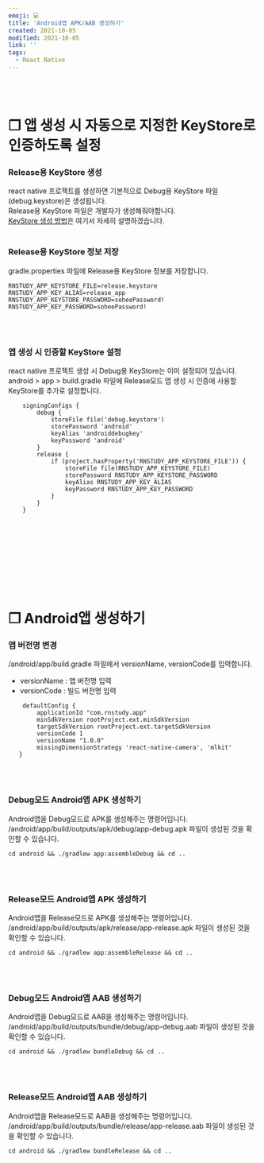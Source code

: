 ```yaml
---
emoji: 💻
title: 'Android앱 APK/AAB 생성하기'
created: 2021-10-05
modified: 2021-10-05
link: ''
tags:
  - React Native
---
```

<br></br>





# **❐ 앱 생성 시 자동으로 지정한 KeyStore로 인증하도록 설정**
### **Release용 KeyStore 생성**
react native 프로젝트를 생성하면 기본적으로 Debug용 KeyStore 파일(debug.keystore)은 생성됩니다.  
Release용 KeyStore 파일은 개발자가 생성해줘야합니다.  
[KeyStore 생성 방법](https://sodevly.github.io/react-native-keystore)은 여기서 자세히 설명하겠습니다.
<br></br>





### **Release용 KeyStore 정보 저장**
gradle.properties 파일에 Release용 KeyStore 정보를 저장합니다.
```
RNSTUDY_APP_KEYSTORE_FILE=release.keystore
RNSTUDY_APP_KEY_ALIAS=release_app
RNSTUDY_APP_KEYSTORE_PASSWORD=soheePassword!
RNSTUDY_APP_KEY_PASSWORD=soheePassword!
```
<br></br>





### **앱 생성 시 인증할 KeyStore 설정**
react native 프로젝트 생성 시 Debug용 KeyStore는 이미 설정되어 있습니다.  
android > app > build.gradle 파일에 Release모드 앱 생성 시 인증에 사용할 KeyStore를 추가로 설정합니다.  
```
    signingConfigs {
        debug {
            storeFile file('debug.keystore')
            storePassword 'android'
            keyAlias 'androiddebugkey'
            keyPassword 'android'
        }
        release {
            if (project.hasProperty('RNSTUDY_APP_KEYSTORE_FILE')) {
                storeFile file(RNSTUDY_APP_KEYSTORE_FILE)
                storePassword RNSTUDY_APP_KEYSTORE_PASSWORD
                keyAlias RNSTUDY_APP_KEY_ALIAS
                keyPassword RNSTUDY_APP_KEY_PASSWORD
            }
        }        
    }
```
<br></br><br></br><br></br><br></br>





# **❐ Android앱 생성하기**
### **앱 버전명 변경**
/android/app/build.gradle 파일에서 versionName, versionCode를 입력합니다.
- versionName : 앱 버전명 입력
- versionCode : 빌드 버전명 입력
```
    defaultConfig {
        applicationId "com.rnstudy.app"
        minSdkVersion rootProject.ext.minSdkVersion
        targetSdkVersion rootProject.ext.targetSdkVersion
        versionCode 1
        versionName "1.0.0"
        missingDimensionStrategy 'react-native-camera', 'mlkit'
   }
```
<br></br>





### **Debug모드 Android앱 APK 생성하기**
Android앱을 Debug모드로 APK를 생성해주는 명령어입니다.  
/android/app/build/outputs/apk/debug/app-debug.apk 파일이 생성된 것을 확인할 수 있습니다.
```
cd android && ./gradlew app:assembleDebug && cd ..
```
<br></br>





### **Release모드 Android앱 APK 생성하기**
Android앱을 Release모드로 APK를 생성해주는 명령어입니다.  
/android/app/build/outputs/apk/release/app-release.apk 파일이 생성된 것을 확인할 수 있습니다.
```
cd android && ./gradlew app:assembleRelease && cd ..
```
<br></br>





### **Debug모드 Android앱 AAB 생성하기**
Android앱을 Debug모드로 AAB을 생성해주는 명령어입니다.  
/android/app/build/outputs/bundle/debug/app-debug.aab 파일이 생성된 것을 확인할 수 있습니다.
```
cd android && ./gradlew bundleDebug && cd ..
```
<br></br>





### **Release모드 Android앱 AAB 생성하기**
Android앱을 Release모드로 AAB을 생성해주는 명령어입니다.  
/android/app/build/outputs/bundle/release/app-release.aab 파일이 생성된 것을 확인할 수 있습니다.
```
cd android && ./gradlew bundleRelease && cd ..
```
<br></br><br></br>
